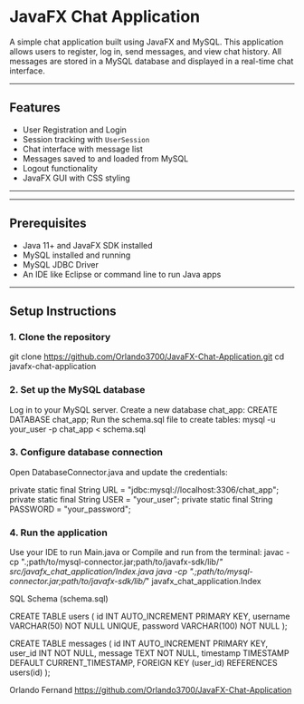 # JavaFX Chat Application

A simple chat application built using JavaFX and MySQL. This application allows users to register, log in, send messages, and view chat history. All messages are stored in a MySQL database and displayed in a real-time chat interface.

---

## Features

- User Registration and Login
- Session tracking with `UserSession`
- Chat interface with message list
- Messages saved to and loaded from MySQL
- Logout functionality
- JavaFX GUI with CSS styling

---


---

## Prerequisites

- Java 11+ and JavaFX SDK installed
- MySQL installed and running
- MySQL JDBC Driver
- An IDE like Eclipse or command line to run Java apps

---

## Setup Instructions

### 1. Clone the repository

git clone https://github.com/Orlando3700/JavaFX-Chat-Application.git
cd javafx-chat-application

### 2. Set up the MySQL database

Log in to your MySQL server.
Create a new database chat_app:
CREATE DATABASE chat_app;
Run the schema.sql file to create tables:
mysql -u your_user -p chat_app < schema.sql

### 3. Configure database connection
Open DatabaseConnector.java and update the credentials:

private static final String URL = "jdbc:mysql://localhost:3306/chat_app";
private static final String USER = "your_user";
private static final String PASSWORD = "your_password";

### 4. Run the application

Use your IDE to run Main.java or
Compile and run from the terminal:
javac -cp ".;path/to/mysql-connector.jar;path/to/javafx-sdk/lib/*" src/javafx_chat_application/Index.java
java -cp ".;path/to/mysql-connector.jar;path/to/javafx-sdk/lib/*" javafx_chat_application.Index

SQL Schema (schema.sql)

CREATE TABLE users (
    id INT AUTO_INCREMENT PRIMARY KEY,
    username VARCHAR(50) NOT NULL UNIQUE,
    password VARCHAR(100) NOT NULL
);

CREATE TABLE messages (
    id INT AUTO_INCREMENT PRIMARY KEY,
    user_id INT NOT NULL,
    message TEXT NOT NULL,
    timestamp TIMESTAMP DEFAULT CURRENT_TIMESTAMP,
    FOREIGN KEY (user_id) REFERENCES users(id)
);



Orlando Fernand
https://github.com/Orlando3700/JavaFX-Chat-Application
